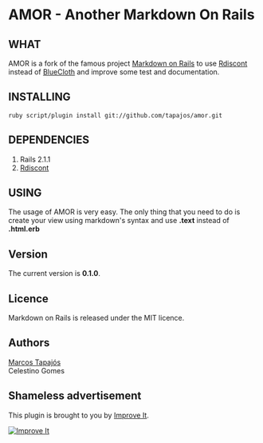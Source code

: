 # AMOR - Another Markdown On Rails

## WHAT

AMOR is a fork of the famous project [Markdown on Rails][mor] to use [Rdiscont][rd] instead of [BlueCloth][bc] and improve some test and documentation.

## INSTALLING

	ruby script/plugin install git://github.com/tapajos/amor.git

## DEPENDENCIES

1. Rails 2.1.1
2. [Rdiscont][rd]

## USING

The usage of AMOR is very easy. The only thing that you need to do is create your view using markdown's syntax and use **.text** instead of **.html.erb**

## Version

The current version is **0.1.0**.

## Licence

Markdown on Rails is released under the MIT licence.

## Authors

[Marcos Tapajós][mt]  
Celestino Gomes

## Shameless advertisement

This plugin is brought to you by [Improve It][ii].

[![Improve It][logo]][ii]

[mt]: http://www.improveit.com.br/en/company/tapajos
[ii]:		http://www.improveit.com.br
[logo]: 	http://www.improveit.com.br/images/logo/logo_improve_it_screen.gif "Improve It"
[tgz]: http://github.com/tapajos/amor/tarball/master
[bc]: http://www.deveiate.org/projects/BlueCloth
[rd]: http://github.com/rtomayko/rdiscount
[mor]: http://blog.rubygreenblue.com/project/markdown_on_rails